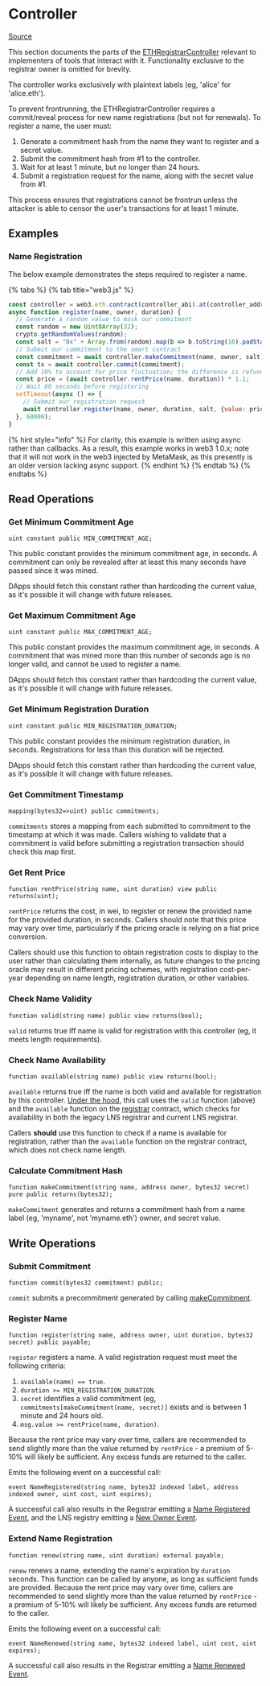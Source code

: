 # Controller

[Source](https://github.com/ensdomains/ethregistrar/blob/master/contracts/ETHRegistrarController.sol)

This section documents the parts of the [ETHRegistrarController](https://github.com/ensdomains/ethregistrar/blob/master/contracts/ETHRegistrarController.sol) relevant to implementers of tools that interact with it. Functionality exclusive to the registrar owner is omitted for brevity.

The controller works exclusively with plaintext labels \(eg, 'alice' for 'alice.eth'\).

To prevent frontrunning, the ETHRegistrarController requires a commit/reveal process for new name registrations \(but not for renewals\). To register a name, the user must:

1. Generate a commitment hash from the name they want to register and a secret value.
2. Submit the commitment hash from \#1 to the controller.
3. Wait for at least 1 minute, but no longer than 24 hours.
4. Submit a registration request for the name, along with the secret value from \#1.

This process ensures that registrations cannot be frontrun unless the attacker is able to censor the user's transactions for at least 1 minute.

## Examples

### Name Registration

The below example demonstrates the steps required to register a name.

{% tabs %}
{% tab title="web3.js" %}
```javascript
const controller = web3.eth.contract(controller_abi).at(controller_address);
async function register(name, owner, duration) {
  // Generate a random value to mask our commitment
  const random = new Uint8Array(32);
  crypto.getRandomValues(random);
  const salt = "0x" + Array.from(random).map(b => b.toString(16).padStart(2, "0")).join("");
  // Submit our commitment to the smart contract
  const commitment = await controller.makeCommitment(name, owner, salt);
  const tx = await controller.commit(commitment);
  // Add 10% to account for price fluctuation; the difference is refunded.
  const price = (await controller.rentPrice(name, duration)) * 1.1;
  // Wait 60 seconds before registering
  setTimeout(async () => {
    // Submit our registration request
    await controller.register(name, owner, duration, salt, {value: price});
  }, 60000);
}
```

{% hint style="info" %}
For clarity, this example is written using async rather than callbacks. As a result, this example works in web3 1.0.x; note that it will not work in the web3 injected by MetaMask, as this presently is an older version lacking async support.
{% endhint %}
{% endtab %}
{% endtabs %}

## Read Operations

### Get Minimum Commitment Age

```text
uint constant public MIN_COMMITMENT_AGE;
```

This public constant provides the minimum commitment age, in seconds. A commitment can only be revealed after at least this many seconds have passed since it was mined.

DApps should fetch this constant rather than hardcoding the current value, as it's possible it will change with future releases.

### Get Maximum Commitment Age

```text
uint constant public MAX_COMMITMENT_AGE;
```

This public constant provides the maximum commitment age, in seconds. A commitment that was mined more than this number of seconds ago is no longer valid, and cannot be used to register a name.

DApps should fetch this constant rather than hardcoding the current value, as it's possible it will change with future releases.

### Get Minimum Registration Duration

```text
uint constant public MIN_REGISTRATION_DURATION;
```

This public constant provides the minimum registration duration, in seconds. Registrations for less than this duration will be rejected.

DApps should fetch this constant rather than hardcoding the current value, as it's possible it will change with future releases.

### Get Commitment Timestamp

```text
mapping(bytes32=>uint) public commitments;
```

`commitments` stores a mapping from each submitted to commitment to the timestamp at which it was made. Callers wishing to validate that a commitment is valid before submitting a registration transaction should check this map first.

### Get Rent Price

```text
function rentPrice(string name, uint duration) view public returns(uint);
```

`rentPrice` returns the cost, in wei, to register or renew the provided name for the provided duration, in seconds. Callers should note that this price may vary over time, particularly if the pricing oracle is relying on a fiat price conversion.

Callers should use this function to obtain registration costs to display to the user rather than calculating them internally, as future changes to the pricing oracle may result in different pricing schemes, with registration cost-per-year depending on name length, registration duration, or other variables.

### Check Name Validity

```text
function valid(string name) public view returns(bool);
```

`valid` returns true iff name is valid for registration with this controller \(eg, it meets length requirements\).

### Check Name Availability

```text
function available(string name) public view returns(bool);
```

`available` returns true iff the name is both valid and available for registration by this controller. [Under the hood](https://github.com/ensdomains/ethregistrar/blob/master/contracts/ETHRegistrarController.sol#L55-L58), this call uses the `valid` function \(above\) and the `available` function on the [registrar](registrar.md#check-name-availability) contract, which checks for availability in both the legacy LNS registrar and current LNS registrar.

Callers **should** use this function to check if a name is available for registration, rather than the `available` function on the registrar contract, which does not check name length.

### Calculate Commitment Hash

```text
function makeCommitment(string name, address owner, bytes32 secret) pure public returns(bytes32);
```

`makeCommitment` generates and returns a commitment hash from a name label \(eg, 'myname', not 'myname.eth'\) owner, and secret value.

## Write Operations

### Submit Commitment

```text
function commit(bytes32 commitment) public;
```

`commit` submits a precommitment generated by calling [makeCommitment](controller.md#calculate-commitment-hash).

### Register Name

```text
function register(string name, address owner, uint duration, bytes32 secret) public payable;
```

`register` registers a name. A valid registration request must meet the following criteria:

1. `available(name) == true`.
2. `duration >= MIN_REGISTRATION_DURATION`.
3. `secret` identifies a valid commitment \(eg, `commitments[makeCommitment(name, secret)]` exists and is between 1 minute and 24 hours old.
4. `msg.value >= rentPrice(name, duration)`.

Because the rent price may vary over time, callers are recommended to send slightly more than the value returned by `rentPrice` - a premium of 5-10% will likely be sufficient. Any excess funds are returned to the caller.

Emits the following event on a successful call:

```text
event NameRegistered(string name, bytes32 indexed label, address indexed owner, uint cost, uint expires);
```

A successful call also results in the Registrar emitting a [Name Registered Event](registrar.md#name-registered), and the LNS registry emitting a [New Owner Event](../lns.md#set-subdomain-owner).

### Extend Name Registration

```text
function renew(string name, uint duration) external payable;
```

`renew` renews a name, extending the name's expiration by `duration` seconds. This function can be called by anyone, as long as sufficient funds are provided. Because the rent price may vary over time, callers are recommended to send slightly more than the value returned by `rentPrice` - a premium of 5-10% will likely be sufficient. Any excess funds are returned to the caller.

Emits the following event on a successful call:

```text
event NameRenewed(string name, bytes32 indexed label, uint cost, uint expires);
```

A successful call also results in the Registrar emitting a [Name Renewed Event](registrar.md#name-renewed).

